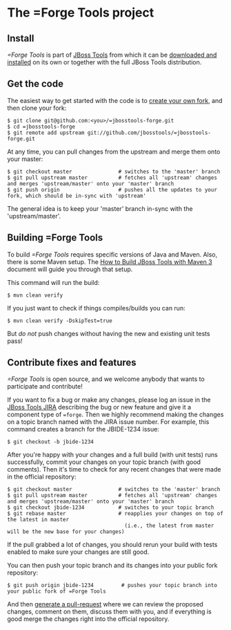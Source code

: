 # The =Forge Tools project

## Install

_=Forge Tools_ is part of [JBoss Tools](http://jboss.org/tools) from
which it can be [downloaded and installed](http://jboss.org/tools/download)
on its own or together with the full JBoss Tools distribution.

## Get the code

The easiest way to get started with the code is to [create your own fork](http://help.github.com/forking/), 
and then clone your fork:

    $ git clone git@github.com:<you>/=jbosstools-forge.git
    $ cd =jbosstools-forge
    $ git remote add upstream git://github.com/jbosstools/=jbosstools-forge.git
	
At any time, you can pull changes from the upstream and merge them onto your master:

    $ git checkout master               # switches to the 'master' branch
    $ git pull upstream master          # fetches all 'upstream' changes and merges 'upstream/master' onto your 'master' branch
    $ git push origin                   # pushes all the updates to your fork, which should be in-sync with 'upstream'

The general idea is to keep your 'master' branch in-sync with the
'upstream/master'.

## Building =Forge Tools

To build _=Forge Tools_ requires specific versions of Java and
Maven. Also, there is some Maven setup. The [How to Build JBoss Tools with Maven 3](https://community.jboss.org/wiki/HowToBuildJBossToolsWithMaven3)
document will guide you through that setup.

This command will run the build:

    $ mvn clean verify

If you just want to check if things compiles/builds you can run:

    $ mvn clean verify -DskipTest=true

But *do not* push changes without having the new and existing unit tests pass!
 
## Contribute fixes and features

_=Forge Tools_ is open source, and we welcome anybody that wants to
participate and contribute!

If you want to fix a bug or make any changes, please log an issue in
the [JBoss Tools JIRA](https://issues.jboss.org/browse/JBDE)
describing the bug or new feature and give it a component type of
`=forge`. Then we highly recommend making the changes on a
topic branch named with the JIRA issue number. For example, this
command creates a branch for the JBIDE-1234 issue:

	$ git checkout -b jbide-1234

After you're happy with your changes and a full build (with unit
tests) runs successfully, commit your changes on your topic branch
(with good comments). Then it's time to check for any recent changes
that were made in the official repository:

	$ git checkout master               # switches to the 'master' branch
	$ git pull upstream master          # fetches all 'upstream' changes and merges 'upstream/master' onto your 'master' branch
	$ git checkout jbide-1234           # switches to your topic branch
	$ git rebase master                 # reapplies your changes on top of the latest in master
	                                      (i.e., the latest from master will be the new base for your changes)

If the pull grabbed a lot of changes, you should rerun your build with
tests enabled to make sure your changes are still good.

You can then push your topic branch and its changes into your public fork repository:

	$ git push origin jbide-1234         # pushes your topic branch into your public fork of =Forge Tools

And then [generate a pull-request](http://help.github.com/pull-requests/) where we can
review the proposed changes, comment on them, discuss them with you,
and if everything is good merge the changes right into the official
repository.